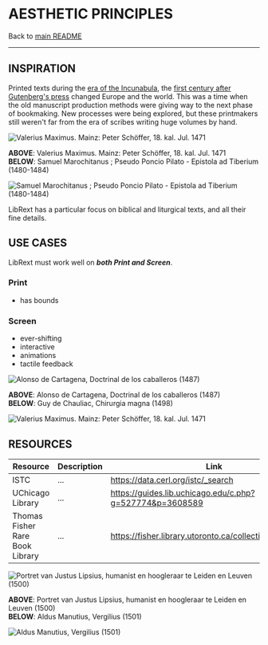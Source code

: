 # AESTHETIC PRINCIPLES

Back to [main README](../../README.md)

---

## INSPIRATION

Printed texts during the [era of the Incunabula](https://en.wikipedia.org/wiki/Incunable), the [first century after Gutenberg's press](https://www.britannica.com/topic/incunabula) changed Europe and the world. This was a time when the old manuscript production methods were giving way to the next phase of bookmaking. New processes were being explored, but these printmakers still weren't far from the era of scribes writing huge volumes by hand.

![Valerius Maximus. Mainz: Peter Schöffer, 18. kal. Jul. 1471](../img/Inkunabel.ValMax.001.jpg "Valerius Maximus. Mainz: Peter Schöffer, 18. kal. Jul. 1471")

**ABOVE**: Valerius Maximus. Mainz: Peter Schöffer, 18. kal. Jul. 1471  
**BELOW**: Samuel Marochitanus ; Pseudo Poncio Pilato - Epistola ad Tiberium (1480-1484)

![Samuel Marochitanus ; Pseudo Poncio Pilato - Epistola ad Tiberium (1480-1484)](../img/Epistola_ad_Rabbi_Isaac_1480_Samuel_Marochitanus.jpg "Samuel Marochitanus ; Pseudo Poncio Pilato - Epistola ad Tiberium (1480-1484)")

LibRext has a particular focus on biblical and liturgical texts, and all their fine details.

## USE CASES

LibRext must work well on ***both Print and Screen***.

### Print

- has bounds

### Screen

- ever-shifting
- interactive
- animations
- tactile feedback

![Alonso de Cartagena, Doctrinal de los caballeros (1487)](../img/Doctrinal_de_los_caballeros_1487_Alonso_de_Cartagena.jpg "Alonso de Cartagena, Doctrinal de los caballeros (1487)")

**ABOVE**: Alonso de Cartagena, Doctrinal de los caballeros (1487)  
**BELOW**: Guy de Chauliac, Chirurgia magna (1498)

![Valerius Maximus. Mainz: Peter Schöffer, 18. kal. Jul. 1471](../img/Chirurgia_1498_Guy_de_Chauliac.jpg "Valerius Maximus. Mainz: Peter Schöffer, 18. kal. Jul. 1471")

## RESOURCES

| Resource | Description | Link
|---|---|---|
| ISTC | ... | https://data.cerl.org/istc/_search |
| UChicago Library | ... | https://guides.lib.uchicago.edu/c.php?g=527774&p=3608589 |
| Thomas Fisher Rare Book Library | ... | https://fisher.library.utoronto.ca/collections/incunabula |


![Portret van Justus Lipsius, humanist en hoogleraar te Leiden en Leuven (1500)](../img/lossy-page1-1024px-Portret_van_Justus_Lipsius,_humanist_en_hoogleraar_te_Leiden_en_Leuven_BN_847.tiff.jpg "Portret van Justus Lipsius, humanist en hoogleraar te Leiden en Leuven (1500)")

**ABOVE**: Portret van Justus Lipsius, humanist en hoogleraar te Leiden en Leuven (1500)  
**BELOW**: Aldus Manutius, Vergilius (1501)  

![Aldus Manutius, Vergilius (1501)](../img/Page_from_the_edition_of_Virgil_printed_by_Aldus_Manutius_in_1501.jpg "Aldus Manutius, Vergilius (1501)")
